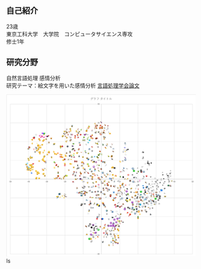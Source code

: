 ## 自己紹介

23歳 \
東京工科大学　大学院　コンピュータサイエンス専攻 \
修士1年

## 研究分野
自然言語処理 感情分析 \
研究テーマ：絵文字を用いた感情分析
[言語処理学会論文](https://www.anlp.jp/proceedings/annual_meeting/2019/pdf_dir/B3-1.pdf)

![絵文字マップ](https://github.com/syuuuuukun/portfolio/blob/master/imgs/emo_tsne_876words.png)
ls